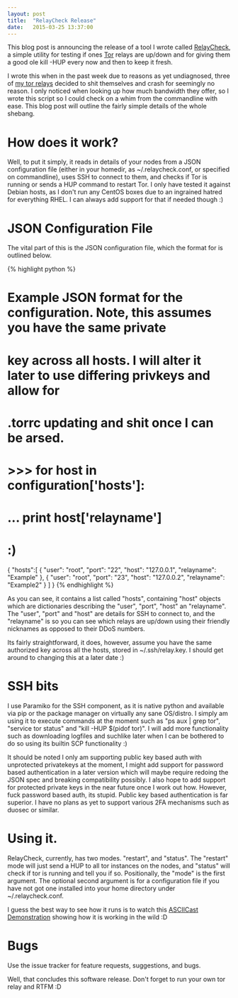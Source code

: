 ```yaml
---
layout: post
title:  "RelayCheck Release"
date:   2015-03-25 13:37:00
---
```

This blog post is announcing the release of a tool I wrote called [RelayCheck][relaycheck], a simple utility for testing if ones [Tor][torproject] relays are up/down and for giving 
them a good ole kill -HUP every now and then to keep it fresh.

I wrote this when in the past week due to reasons as yet undiagnosed, three of [my tor relays][myrelays] decided to shit themselves and crash for seemingly no reason. I only noticed 
when looking up how much bandwidth they offer, so I wrote this script so I could check on a whim from the commandline with ease. This blog post will outline the fairly simple details 
of the whole shebang.

# How does it work?
Well, to put it simply, it reads in details of your nodes from a JSON configuration file (either in your homedir, as ~/.relaycheck.conf, or specified on commandline), uses SSH to 
connect to them, and checks if Tor is running or sends a HUP command to restart Tor. I only have tested it against Debian hosts, as I don't run any CentOS boxes due to an ingrained 
hatred for everything RHEL. I can always add support for that if needed though :)

# JSON Configuration File
The vital part of this is the JSON configuration file, which the format for is outlined below.

{% highlight python %}
# Example JSON format for the configuration. Note, this assumes you have the same private
# key across all hosts. I will alter it later to use differing privkeys and allow for
# .torrc updating and shit once I can be arsed.
# >>> for host in configuration['hosts']:
# ...     print host['relayname']
# :)
{
    "hosts":[
            {
            "user": "root",
            "port": "22",
            "host": "127.0.0.1",
            "relayname": "Example"
        },
        {
            "user": "root",
            "port": "23",
            "host": "127.0.0.2",
            "relayname": "Example2"
        }
    ]
}
{% endhighlight %}

As you can see, it contains a list called "hosts", containing "host" objects which are dictionaries describing the "user", "port", "host" an "relayname". The "user", "port" and "host" 
are details for SSH to connect to, and the "relayname" is so you can see which relays are up/down using their friendly nicknames as opposed to their DDoS numbers.

Its fairly straightforward, it does, however, assume you have the same authorized key across all the hosts, stored in ~/.ssh/relay.key. I should get around to changing this at a later 
date :)

# SSH bits
I use Paramiko for the SSH component, as it is native python and available via pip or the package manager on virtually any sane OS/distro. I simply am using it to execute commands at 
the moment such as "ps aux | grep tor", "service tor status" and "kill -HUP $(pidof tor)". I will add more functionality such as downloading logfiles and suchlike later when I can be 
bothered to do so using its builtin SCP functionality :)

It should be noted I only am supporting public key based auth with unprotected privatekeys at the moment, I might add support for password based authentication in a later version 
which will maybe require redoing the JSON spec and breaking compatibility possibly. I also hope to add support for protected private keys in the near future once I work out how. 
However, fuck password based auth, its stupid. Public key based authentication is far superior. I have no plans as yet to support various 2FA mechanisms such as duosec or similar.

# Using it.
RelayCheck, currently, has two modes. "restart", and "status". The "restart" mode will just send a HUP to all tor instances on the nodes, and "status" will check if tor is running and 
tell you if so. Positionally, the "mode" is the first argument. The optional second argument is for a configuration file if you have not got one installed into your home directory 
under ~/.relaycheck.conf. 

I guess the best way to see how it runs is to watch this [ASCIICast Demonstration][asciicast] showing how it is working in the wild :D

# Bugs
Use the issue tracker for feature requests, suggestions, and bugs. 

Well, that concludes this software release. Don't forget to run your own tor relay and RTFM :D

[relaycheck]: https://github.com/0x27/relaycheck
[torproject]: https://torproject.org
[myrelays]: http://0x27.me/tor/
[asciicast]: https://asciinema.org/a/17999
